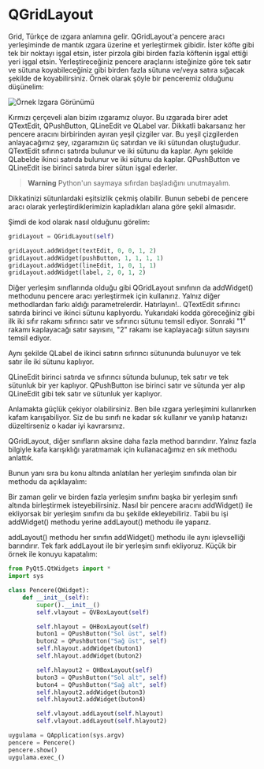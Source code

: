 # QGridLayout

Grid, Türkçe de ızgara anlamına gelir. QGridLayout'a pencere aracı yerleşiminde de mantık ızgara üzerine et yerleştirmek gibidir. İster köfte gibi tek bir noktayı işgal etsin, ister pirzola gibi birden fazla köftenin işgal ettiği yeri işgal etsin. Yerleştireceğiniz pencere araçlarını isteğinize göre tek satır ve sütuna koyabileceğiniz gibi birden fazla sütuna ve/veya satıra sığacak şekilde de koyabilirsiniz. Örnek olarak şöyle bir penceremiz olduğunu düşünelim:

![&#xD6;rnek Izgara G&#xF6;r&#xFC;n&#xFC;m&#xFC;](https://github.com/mthnzbk/pyqt5-belgelendirmesi/tree/ac3b99083a31c230d378981fac186e01fcfe0f1f/pencere-araclarinin-yerlesimi/images/gridlayout.png)

Kırmızı çerçeveli alan bizim ızgaramız oluyor. Bu ızgarada birer adet QTextEdit, QPushButton, QLineEdit ve QLabel var. Dikkatli bakarsanız her pencere aracını birbirinden ayıran yeşil çizgiler var. Bu yeşil çizgilerden anlayacağımız şey, ızgaramızın üç satırdan ve iki sütundan oluştuğudur. QTextEdit sıfırıncı satırda bulunur ve iki sütunu da kaplar. Aynı şekilde QLabelde ikinci satırda bulunur ve iki sütunu da kaplar. QPushButton ve QLineEdit ise birinci satırda birer sütun işgal ederler.

> **Warning** Python'un saymaya sıfırdan başladığını unutmayalım.

Dikkatinizi sütunlardaki eşitsizlik çekmiş olabilir. Bunun sebebi de pencere aracı olarak yerleştirdiklerimizin kapladıkları alana göre şekil almasıdır.

Şimdi de kod olarak nasıl olduğunu görelim:

```python
gridLayout = QGridLayout(self)

gridLayout.addWidget(textEdit, 0, 0, 1, 2)
gridLayout.addWidget(pushButton, 1, 1, 1, 1)
gridLayout.addWidget(lineEdit, 1, 0, 1, 1)
gridLayout.addWidget(label, 2, 0, 1, 2)
```

Diğer yerleşim sınıflarında olduğu gibi QGridLayout sınıfının da addWidget\(\) methodunu pencere aracı yerleştirmek için kullanırız. Yalnız diğer methodlardan farkı aldığı parametrelerdir. Hatırlayın!.. QTextEdit sıfırıncı satırda birinci ve ikinci sütunu kaplıyordu. Yukarıdaki kodda göreceğiniz gibi ilk iki sıfır rakamı sıfırıncı satır ve sıfırıncı sütunu temsil ediyor. Sonraki "1" rakamı kaplayacağı satır sayısını, "2" rakamı ise kaplayacağı sütun sayısını temsil ediyor.

Aynı şekilde QLabel de ikinci satırın sıfırıncı sütununda bulunuyor ve tek satır ile iki sütunu kaplıyor.

QLineEdit birinci satırda ve sıfırıncı sütunda bulunup, tek satır ve tek sütunluk bir yer kaplıyor. QPushButton ise birinci satır ve sütunda yer alıp QLineEdit gibi tek satır ve sütunluk yer kaplıyor.

Anlamakta güçlük çekiyor olabilirsiniz. Ben bile ızgara yerleşimini kullanırken kafam karışabiliyor. Siz de bu sınıfı ne kadar sık kullanır ve yanılıp hatanızı düzeltirseniz o kadar iyi kavrarsınız.

QGridLayout, diğer sınıfların aksine daha fazla method barındırır. Yalnız fazla bilgiyle kafa karışıklığı yaratmamak için kullanacağımız en sık methodu anlattık.

Bunun yanı sıra bu konu altında anlatılan her yerleşim sınıfında olan bir methodu da açıklayalım:

Bir zaman gelir ve birden fazla yerleşim sınıfını başka bir yerleşim sınıfı altında birleştirmek isteyebilirsiniz. Nasıl bir pencere aracını addWidget\(\) ile ekliyorsak bir yerleşim sınıfını da bu şekilde ekleyebiliriz. Tabii bu işi addWidget\(\) methodu yerine addLayout\(\) methodu ile yaparız.

addLayout\(\) methodu her sınıfın addWidget\(\) methodu ile aynı işlevselliği barındırır. Tek fark addLayout ile bir yerleşim sınıfı ekliyoruz. Küçük bir örnek ile konuyu kapatalım:

```python
from PyQt5.QtWidgets import *
import sys

class Pencere(QWidget):
    def __init__(self):
        super().__init__()
        self.vlayout = QVBoxLayout(self)

        self.hlayout = QHBoxLayout(self)
        buton1 = QPushButton("Sol üst", self)
        buton2 = QPushButton("Sağ üst", self)
        self.hlayout.addWidget(buton1)
        self.hlayout.addWidget(buton2)

        self.hlayout2 = QHBoxLayout(self)
        buton3 = QPushButton("Sol alt", self)
        buton4 = QPushButton("Sağ alt", self)
        self.hlayout2.addWidget(buton3)
        self.hlayout2.addWidget(buton4)

        self.vlayout.addLayout(self.hlayout)
        self.vlayout.addLayout(self.hlayout2)

uygulama = QApplication(sys.argv)
pencere = Pencere()
pencere.show()
uygulama.exec_()
```

